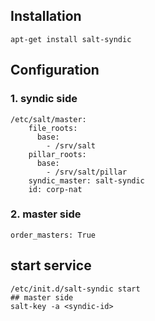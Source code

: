 ## Installation
```
apt-get install salt-syndic
```
## Configuration
### 1. syndic side
```
/etc/salt/master:
    file_roots:
      base:
        - /srv/salt
    pillar_roots:
      base:
        - /srv/salt/pillar
    syndic_master: salt-syndic
    id: corp-nat
```
### 2. master side
```
order_masters: True
```
## start service
```
/etc/init.d/salt-syndic start
## master side
salt-key -a <syndic-id>
```
